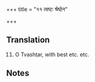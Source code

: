 +++
title = "११ त्वष्टः श्रेष्ठेन"

+++
## Translation
11. O Tvashṭar, with best etc. etc.

## Notes

